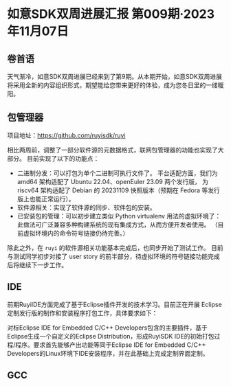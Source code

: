 # 如意SDK双周进展汇报  第009期·2023年11月07日

## 卷首语

天气渐冷，如意SDK双周进展已经来到了第9期。从本期开始，如意SDK双周进展将采用全新的内容组织形式，期望能给您带来更好的体验，成为您冬日里的一缕暖阳。

## 包管理器

项目地址：https://github.com/ruyisdk/ruyi

相比两周前，调整了一部分软件源的元数据格式，联网包管理器的功能也实现了大部分。
目前实现了以下的功能点：

* 二进制分发：可以打包为单个二进制可执行文件了。
  平台适配方面，我们为 amd64 架构适配了 Ubuntu 22.04、openEuler 23.09 两个发行版，
  为 riscv64 架构适配了 Debian 的 20231109 快照版本（预期在 Fedora 等发行版上也能正常运行）。
* 软件源相关：实现了软件源的同步、软件包的安装。
* 已安装包的管理：可以初步建立类似 Python virtualenv 用法的虚拟环境了：
  此做法可广泛兼容多种构建系统的现有集成方式，从而方便开发者使用。
  （目前虚拟环境内的命令符号链接仍待完善。）

除此之外，在 `ruyi` 的软件源相关功能基本完成后，也同步开始了测试工作。
目前与测试同学初步对接了 user story 的前半部分，待虚拟环境的符号链接功能完成后将继续下一步工作。

## IDE

前期RuyiIDE方面完成了基于Eclipse插件开发的技术学习。目前正在开展 Eclipse定制发行版的制作和安装程序打包工作，具体要求如下：

对标Eclipse IDE for Embedded C/C++ Developers包含的主要插件，基于Eclipse生成一个自定义的Eclipse Distribution，形成RuyiSDK IDE的初始打包过程/程序。要求首先能够产出功能等同于Eclipse IDE for Embedded C/C++ Developers的Linux环境下IDE安装程序，并在此基础上完成定制界面定制。

## GCC
